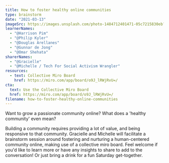 ```yaml
---
title: How to foster healthy online communities
type: brainstorm
date: "2021-03-13"
imageSrc: https://images.unsplash.com/photo-1484712401471-05c7215830eb?ixid=MXwxMjA3fDB8MHxwaG90by1wYWdlfHx8fGVufDB8fHw%3D&ixlib=rb-1.2.1&auto=format&fit=crop&w=1950&q=80
learnerNames:
  - "@Harrison Pim"
  - "@Philip Kyler"
  - "@Douglas Arellanes"
  - "@Gunnar de Jong"
  - "@Omar Shehata"
sharerNames:
  - "@Gracielle"
  - "@Michelle / Tech For Social Activism Wrangler"
resources:
  - text: Collective Miro Board
    href: https://miro.com/app/board/o9J_lRWjRvU=/
cta:
  text: Use the Collective Miro Board
  href: https://miro.com/app/board/o9J_lRWjRvU=/
filename: how-to-foster-healthy-online-communities
---
```


Want to grow a passionate community online? What does a 'healthy community' even mean?

<!--more-->

Building a community requires providing a lot of value, and being responsive to that community. Gracielle and Michelle will facilitate a brainstorm session around fostering and nurturing a human-centered community online, making use of a collective miro board. Feel welcome if you'd like to learn more or have any insights to share to add to the conversation! Or just bring a drink for a fun Saturday get-together.
